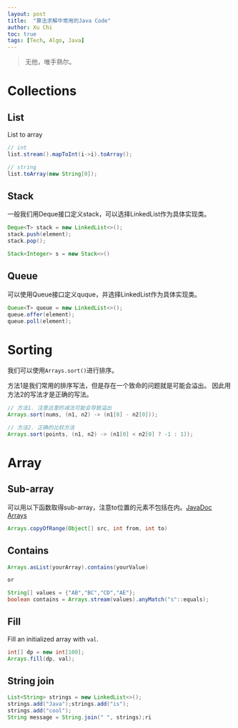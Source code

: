 ```yaml
---
layout: post
title:  "算法求解中常用的Java Code"
author: Xu Chi
toc: true
tags: [Tech, Algo, Java]
---
```


> 无他，唯手熟尔。


# Collections


## List

List to array

```java
// int
list.stream().mapToInt(i->i).toArray();

// string
list.toArray(new String[0]);
```

## Stack

一般我们用Deque接口定义stack，可以选择LinkedList作为具体实现类。

```java
Deque<T> stack = new LinkedList<>();
stack.push(element);
stack.pop();
```

```java
Stack<Integer> s = new Stack<>()
```

## Queue

可以使用Queue接口定义quque，并选择LinkedList作为具体实现类。

```java
Queue<T> queue = new LinkedList<>();
queue.offer(element);
queue.poll(element);
```

# Sorting

我们可以使用`Arrays.sort()`进行排序。

方法1是我们常用的排序写法，但是存在一个致命的问题就是可能会溢出。
因此用方法2的写法才是正确的写法。

```java
// 方法1. 注意这里的减法可能会导致溢出
Arrays.sort(nums, (n1, n2) -> (n1[0] - n2[0]));

// 方法2. 正确的比较方法
Arrays.sort(points, (n1, n2) -> (n1[0] < n2[0] ? -1 : 1));
```

# Array

## Sub-array

可以用以下函数取得sub-array，注意to位置的元素不包括在内。[JavaDoc Arrays](http://docs.oracle.com/javase/6/docs/api/java/util/Arrays.html)

```java
Arrays.copyOfRange(Object[] src, int from, int to)
```

## Contains

```java
Arrays.asList(yourArray).contains(yourValue)

or

String[] values = {"AB","BC","CD","AE"};
boolean contains = Arrays.stream(values).anyMatch("s"::equals);
```

## Fill

Fill an initialized array with `val`.

```java
int[] dp = new int[100];
Arrays.fill(dp, val);
```

## String join

```java
List<String> strings = new LinkedList<>();
strings.add("Java");strings.add("is");
strings.add("cool");
String message = String.join(" ", strings);ri
```
